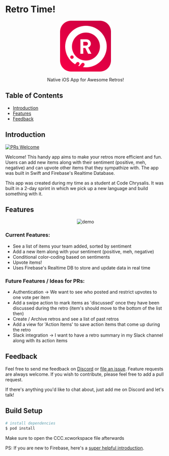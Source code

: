 # Retro Time!

<p align="center">  
  <img alt="appIcon" title="appIcon" src="images/appIcon.png" width="auto" height="160px">
</p>

<p align="center">
  Native iOS App for Awesome Retros!
</p>

## Table of Contents

- [Introduction](#introduction)
- [Features](#features)
- [Feedback](#feedback)


## Introduction

[![PRs Welcome](https://img.shields.io/badge/PRs-welcome-brightgreen.svg?style=flat-square)](http://makeapullrequest.com)

Welcome! This handy app aims to make your retros more efficient and fun. Users can add new items along with their sentiment (positive, meh, negative) and can upvote other items that they sympathize with. The app was built in Swift and Firebase's Realtime Database.

This app was created during my time as a student at Code Chrysalis. It was built in a 2-day sprint in which we pick up a new language and build something with it.

## Features

<p align="center">
  <img alt="demo" title="demo" src="images/demo.gif" width="auto" height="500px">
</p>

### Current Features:

* See a list of items your team added, sorted by sentiment
* Add a new item along with your sentiment (positive, meh, negative)
* Conditional color-coding based on sentiments
* Upvote items!
* Uses Firebase's Realtime DB to store and update data in real time

### Future Features / Ideas for PRs: 

* Authentication -> We want to see who posted and restrict upvotes to one vote per item
* Add a swipe action to mark items as 'discussed' once they have been discussed during the retro (item's should move to the bottom of the list then)
* Create / Archive retros and see a list of past retros
* Add a view for 'Action Items' to save action items that come up during the retro
* Slack integration -> I want to have a retro summary in my Slack channel along with its action items

## Feedback

Feel free to send me feedback on [Discord](https://discordapp.com/users/Akzent#6791) or [file an issue](https://github.com/makzent/Retro-Time/issues/new). Feature requests are always welcome. If you wish to contribute, please feel free to add a pull request. 

If there's anything you'd like to chat about, just add me on Discord and let's talk! 


## Build Setup

``` bash
# install dependencies
$ pod install
```
Make sure to open the CCC.xcworkspace file afterwards

PS: If you are new to Firebase, here's a [super helpful introduction](https://www.raywenderlich.com/3-firebase-tutorial-getting-started). 


